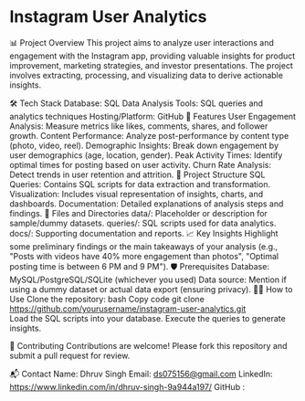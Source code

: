 # Instagram User Analytics
📊 Project Overview
This project aims to analyze user interactions and engagement with the Instagram app, providing valuable insights for product improvement, marketing strategies, and investor presentations. The project involves extracting, processing, and visualizing data to derive actionable insights.

🛠️ Tech Stack
Database: SQL
Data Analysis Tools: SQL queries and analytics techniques
Hosting/Platform: GitHub
🚀 Features
User Engagement Analysis: Measure metrics like likes, comments, shares, and follower growth.
Content Performance: Analyze post-performance by content type (photo, video, reel).
Demographic Insights: Break down engagement by user demographics (age, location, gender).
Peak Activity Times: Identify optimal times for posting based on user activity.
Churn Rate Analysis: Detect trends in user retention and attrition.
📁 Project Structure
SQL Queries: Contains SQL scripts for data extraction and transformation.
Visualization: Includes visual representation of insights, charts, and dashboards.
Documentation: Detailed explanations of analysis steps and findings.
📂 Files and Directories
data/: Placeholder or description for sample/dummy datasets.
queries/: SQL scripts used for data analytics.
docs/: Supporting documentation and reports.
📈 Key Insights
Highlight some preliminary findings or the main takeaways of your analysis (e.g., "Posts with videos have 40% more engagement than photos", "Optimal posting time is between 6 PM and 9 PM").
🛡️ Prerequisites
Database: MySQL/PostgreSQL/SQLite (whichever you used)
Data source: Mention if using a dummy dataset or actual data export (ensuring privacy).
🧑‍💻 How to Use
Clone the repository:
bash
Copy code
git clone https://github.com/yourusername/instagram-user-analytics.git  
Load the SQL scripts into your database.
Execute the queries to generate insights.

🤝 Contributing
Contributions are welcome! Please fork this repository and submit a pull request for review.

📬 Contact
Name: Dhruv Singh
Email: ds075156@gmail.com
LinkedIn: https://www.linkedin.com/in/dhruv-singh-9a944a197/
GitHub : 
